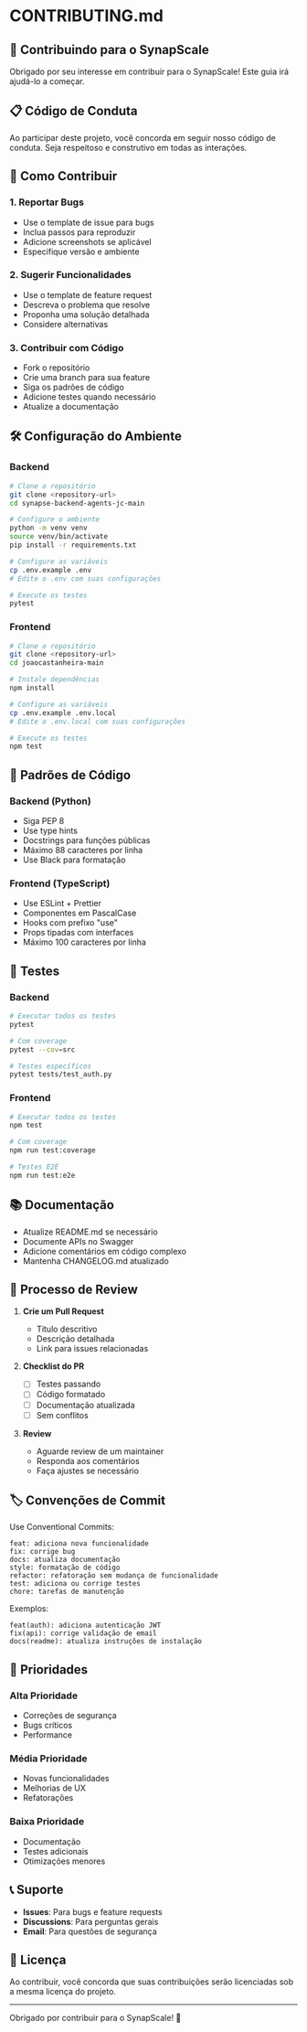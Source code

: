 # CONTRIBUTING.md

## 🤝 Contribuindo para o SynapScale

Obrigado por seu interesse em contribuir para o SynapScale! Este guia irá ajudá-lo a começar.

## 📋 Código de Conduta

Ao participar deste projeto, você concorda em seguir nosso código de conduta. Seja respeitoso e construtivo em todas as interações.

## 🚀 Como Contribuir

### 1. **Reportar Bugs**
- Use o template de issue para bugs
- Inclua passos para reproduzir
- Adicione screenshots se aplicável
- Especifique versão e ambiente

### 2. **Sugerir Funcionalidades**
- Use o template de feature request
- Descreva o problema que resolve
- Proponha uma solução detalhada
- Considere alternativas

### 3. **Contribuir com Código**
- Fork o repositório
- Crie uma branch para sua feature
- Siga os padrões de código
- Adicione testes quando necessário
- Atualize a documentação

## 🛠️ Configuração do Ambiente

### Backend
```bash
# Clone o repositório
git clone <repository-url>
cd synapse-backend-agents-jc-main

# Configure o ambiente
python -m venv venv
source venv/bin/activate
pip install -r requirements.txt

# Configure as variáveis
cp .env.example .env
# Edite o .env com suas configurações

# Execute os testes
pytest
```

### Frontend
```bash
# Clone o repositório
git clone <repository-url>
cd joaocastanheira-main

# Instale dependências
npm install

# Configure as variáveis
cp .env.example .env.local
# Edite o .env.local com suas configurações

# Execute os testes
npm test
```

## 📝 Padrões de Código

### Backend (Python)
- Siga PEP 8
- Use type hints
- Docstrings para funções públicas
- Máximo 88 caracteres por linha
- Use Black para formatação

### Frontend (TypeScript)
- Use ESLint + Prettier
- Componentes em PascalCase
- Hooks com prefixo "use"
- Props tipadas com interfaces
- Máximo 100 caracteres por linha

## 🧪 Testes

### Backend
```bash
# Executar todos os testes
pytest

# Com coverage
pytest --cov=src

# Testes específicos
pytest tests/test_auth.py
```

### Frontend
```bash
# Executar todos os testes
npm test

# Com coverage
npm run test:coverage

# Testes E2E
npm run test:e2e
```

## 📚 Documentação

- Atualize README.md se necessário
- Documente APIs no Swagger
- Adicione comentários em código complexo
- Mantenha CHANGELOG.md atualizado

## 🔄 Processo de Review

1. **Crie um Pull Request**
   - Título descritivo
   - Descrição detalhada
   - Link para issues relacionadas

2. **Checklist do PR**
   - [ ] Testes passando
   - [ ] Código formatado
   - [ ] Documentação atualizada
   - [ ] Sem conflitos

3. **Review**
   - Aguarde review de um maintainer
   - Responda aos comentários
   - Faça ajustes se necessário

## 🏷️ Convenções de Commit

Use Conventional Commits:

```
feat: adiciona nova funcionalidade
fix: corrige bug
docs: atualiza documentação
style: formatação de código
refactor: refatoração sem mudança de funcionalidade
test: adiciona ou corrige testes
chore: tarefas de manutenção
```

Exemplos:
```
feat(auth): adiciona autenticação JWT
fix(api): corrige validação de email
docs(readme): atualiza instruções de instalação
```

## 🎯 Prioridades

### Alta Prioridade
- Correções de segurança
- Bugs críticos
- Performance

### Média Prioridade
- Novas funcionalidades
- Melhorias de UX
- Refatorações

### Baixa Prioridade
- Documentação
- Testes adicionais
- Otimizações menores

## 📞 Suporte

- **Issues**: Para bugs e feature requests
- **Discussions**: Para perguntas gerais
- **Email**: Para questões de segurança

## 📄 Licença

Ao contribuir, você concorda que suas contribuições serão licenciadas sob a mesma licença do projeto.

---

Obrigado por contribuir para o SynapScale! 🚀

